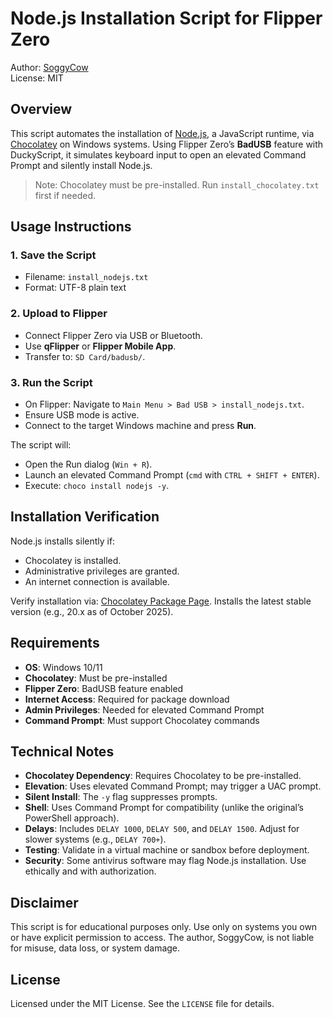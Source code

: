 # Node.js Installation Script for Flipper Zero

Author: [SoggyCow](https://github.com/SoggyCow)  
License: MIT

## Overview

This script automates the installation of [Node.js](https://nodejs.org/), a JavaScript runtime, via [Chocolatey](https://chocolatey.org/) on Windows systems. Using Flipper Zero’s **BadUSB** feature with DuckyScript, it simulates keyboard input to open an elevated Command Prompt and silently install Node.js.

> Note: Chocolatey must be pre-installed. Run `install_chocolatey.txt` first if needed.

## Usage Instructions

### 1. Save the Script
- Filename: `install_nodejs.txt`
- Format: UTF-8 plain text

### 2. Upload to Flipper
- Connect Flipper Zero via USB or Bluetooth.
- Use **qFlipper** or **Flipper Mobile App**.
- Transfer to: `SD Card/badusb/`.

### 3. Run the Script
- On Flipper: Navigate to `Main Menu > Bad USB > install_nodejs.txt`.
- Ensure USB mode is active.
- Connect to the target Windows machine and press **Run**.

The script will:
- Open the Run dialog (`Win + R`).
- Launch an elevated Command Prompt (`cmd` with `CTRL + SHIFT + ENTER`).
- Execute: `choco install nodejs -y`.

## Installation Verification

Node.js installs silently if:
- Chocolatey is installed.
- Administrative privileges are granted.
- An internet connection is available.

Verify installation via: [Chocolatey Package Page](https://community.chocolatey.org/packages/nodejs). Installs the latest stable version (e.g., 20.x as of October 2025).

## Requirements

- **OS**: Windows 10/11
- **Chocolatey**: Must be pre-installed
- **Flipper Zero**: BadUSB feature enabled
- **Internet Access**: Required for package download
- **Admin Privileges**: Needed for elevated Command Prompt
- **Command Prompt**: Must support Chocolatey commands

## Technical Notes

- **Chocolatey Dependency**: Requires Chocolatey to be pre-installed.
- **Elevation**: Uses elevated Command Prompt; may trigger a UAC prompt.
- **Silent Install**: The `-y` flag suppresses prompts.
- **Shell**: Uses Command Prompt for compatibility (unlike the original’s PowerShell approach).
- **Delays**: Includes `DELAY 1000`, `DELAY 500`, and `DELAY 1500`. Adjust for slower systems (e.g., `DELAY 700+`).
- **Testing**: Validate in a virtual machine or sandbox before deployment.
- **Security**: Some antivirus software may flag Node.js installation. Use ethically and with authorization.

## Disclaimer

This script is for educational purposes only. Use only on systems you own or have explicit permission to access. The author, SoggyCow, is not liable for misuse, data loss, or system damage.

## License

Licensed under the MIT License. See the `LICENSE` file for details.